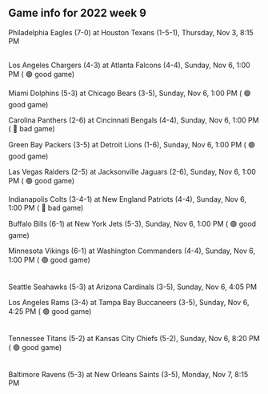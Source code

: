 ## Game info for 2022 week 9
Philadelphia Eagles (7-0) at Houston Texans (1-5-1), Thursday, Nov 3, 8:15 PM

<br/>Los Angeles Chargers (4-3) at Atlanta Falcons (4-4), Sunday, Nov 6, 1:00 PM (	:green_circle: good game)

Miami Dolphins (5-3) at Chicago Bears (3-5), Sunday, Nov 6, 1:00 PM (	:green_circle: good game)

Carolina Panthers (2-6) at Cincinnati Bengals (4-4), Sunday, Nov 6, 1:00 PM (	:red_circle: bad game)

Green Bay Packers (3-5) at Detroit Lions (1-6), Sunday, Nov 6, 1:00 PM (	:green_circle: good game)

Las Vegas Raiders (2-5) at Jacksonville Jaguars (2-6), Sunday, Nov 6, 1:00 PM (	:green_circle: good game)

Indianapolis Colts (3-4-1) at New England Patriots (4-4), Sunday, Nov 6, 1:00 PM (	:red_circle: bad game)

Buffalo Bills (6-1) at New York Jets (5-3), Sunday, Nov 6, 1:00 PM (	:green_circle: good game)

Minnesota Vikings (6-1) at Washington Commanders (4-4), Sunday, Nov 6, 1:00 PM (	:green_circle: good game)

<br/>Seattle Seahawks (5-3) at Arizona Cardinals (3-5), Sunday, Nov 6, 4:05 PM

Los Angeles Rams (3-4) at Tampa Bay Buccaneers (3-5), Sunday, Nov 6, 4:25 PM (	:green_circle: good game)

<br/>Tennessee Titans (5-2) at Kansas City Chiefs (5-2), Sunday, Nov 6, 8:20 PM (	:green_circle: good game)

<br/>Baltimore Ravens (5-3) at New Orleans Saints (3-5), Monday, Nov 7, 8:15 PM

